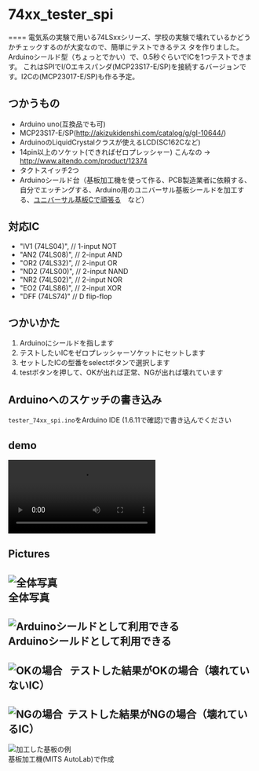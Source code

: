 # 74xx_tester_spi
====
電気系の実験で用いる74LSxxシリーズ、学校の実験で壊れているかどうかチェックするのが大変なので、簡単にテストできるテス
タを作りました。
Arduinoシールド型（ちょっとでかい）で、0.5秒ぐらいでICを1つテストできます。
これはSPIでI/Oエキスパンダ(MCP23S17-E/SP)を接続するバージョンです。I2Cの(MCP23017-E/SP)も作る予定。

## つかうもの
* Arduino uno(互換品でも可)
* MCP23S17-E/SP(<http://akizukidenshi.com/catalog/g/gI-10644/>)
* ArduinoのLiquidCrystalクラスが使えるLCD(SC162Cなど)
* 14pin以上のソケット(できればゼロプレッシャー) こんなの -> <http://www.aitendo.com/product/12374>
* タクトスイッチ2つ
* Arduinoシールド台（基板加工機を使って作る、PCB製造業者に依頼する、自分でエッチングする、Arduino用のユニバーサル基板シールドを加工する、[ユニバーサル](http://diary-kuzenikike.blogspot.jp/2010/03/arduino.html "Arduino用のユニバーサル基板をつくる")[基板Cで頑張る](http://memo.tank.jp/archives/1182 "頑丈な自作プロトシールド")　など）

## 対応IC
*  "IV1 (74LS04)", // 1-input NOT
*  "AN2 (74LS08)", // 2-input AND
*  "OR2 (74LS32)", // 2-input OR
*  "ND2 (74LS00)", // 2-input NAND
*  "NR2 (74LS02)", // 2-input NOR
*  "EO2 (74LS86)", // 2-input XOR
*  "DFF (74LS74)"  // D flip-flop

## つかいかた
1. Arduinoにシールドを指します
2. テストしたいICをゼロプレッシャーソケットにセットします
3. セットしたICの型番をselectボタンで選択します
4. testボタンを押して、OKが出れば正常、NGが出れば壊れています

## Arduinoへのスケッチの書き込み
`tester_74xx_spi.ino`をArduino IDE (1.6.11で確認)で書き込んでください

## demo
![demo](/img/demo_74xx_tester_spi.mp4)

## Pictures
![全体写真](/img/over.jpg)  
全体写真
----
![Arduinoシールドとして利用できる](/img/shield.jpg)  
Arduinoシールドとして利用できる
----
![OKの場合](/img/sample_ok.jpg)  
テストした結果がOKの場合（壊れていないIC）
----
![NGの場合](/img/sample_ng.jpg) 
テストした結果がNGの場合（壊れているIC）
----
![加工した基板の例](/img/kiban.jpg)  
基板加工機(MITS AutoLab)で作成
